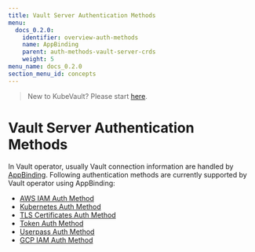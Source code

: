 ```yaml
---
title: Vault Server Authentication Methods
menu:
  docs_0.2.0:
    identifier: overview-auth-methods
    name: AppBinding
    parent: auth-methods-vault-server-crds
    weight: 5
menu_name: docs_0.2.0
section_menu_id: concepts
---
```


> New to KubeVault? Please start [here](/docs/concepts/README.md).

# Vault Server Authentication Methods

In Vault operator, usually Vault connection information are handled by [AppBinding](/docs/concepts/vault-server-crds/auth-methods/appbinding.md). Following authentication methods are currently supported by Vault operator using AppBinding:

- [AWS IAM Auth Method](/docs/concepts/vault-server-crds/auth-methods/aws-iam.md)
- [Kubernetes Auth Method](/docs/concepts/vault-server-crds/auth-methods/kubernetes.md)
- [TLS Certificates Auth Method](/docs/concepts/vault-server-crds/auth-methods/tls.md)
- [Token Auth Method](/docs/concepts/vault-server-crds/auth-methods/token.md)
- [Userpass Auth Method](/docs/concepts/vault-server-crds/auth-methods/userpass.md)
- [GCP IAM Auth Method](/docs/concepts/vault-server-crds/auth-methods/gcp-iam.md)